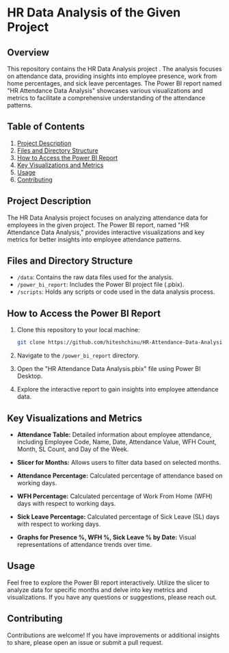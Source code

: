 # HR Data Analysis of the Given Project

## Overview

This repository contains the HR Data Analysis project . The analysis focuses on attendance data, providing insights into employee presence, work from home percentages, and sick leave percentages. The Power BI report named "HR Attendance Data Analysis" showcases various visualizations and metrics to facilitate a comprehensive understanding of the attendance patterns.

## Table of Contents

1. [Project Description](#project-description)
2. [Files and Directory Structure](#files-and-directory-structure)
3. [How to Access the Power BI Report](#how-to-access-the-power-bi-report)
4. [Key Visualizations and Metrics](#key-visualizations-and-metrics)
5. [Usage](#usage)
6. [Contributing](#contributing)

## Project Description

The HR Data Analysis project focuses on analyzing attendance data for employees in the given project. The Power BI report, named "HR Attendance Data Analysis," provides interactive visualizations and key metrics for better insights into employee attendance patterns.

## Files and Directory Structure

- `/data`: Contains the raw data files used for the analysis.
- `/power_bi_report`: Includes the Power BI project file (.pbix).
- `/scripts`: Holds any scripts or code used in the data analysis process.

## How to Access the Power BI Report

1. Clone this repository to your local machine:

   ```bash
   git clone https://github.com/hiteshchinu/HR-Attendance-Data-Analysis.git

2. Navigate to the `/power_bi_report` directory.

3. Open the "HR Attendance Data Analysis.pbix" file using Power BI Desktop.

4. Explore the interactive report to gain insights into employee attendance data.

## Key Visualizations and Metrics

- **Attendance Table:** Detailed information about employee attendance, including Employee Code, Name, Date, Attendance Value, WFH Count, Month, SL Count, and Day of the Week.

- **Slicer for Months:** Allows users to filter data based on selected months.

- **Attendance Percentage:** Calculated percentage of attendance based on working days.

- **WFH Percentage:** Calculated percentage of Work From Home (WFH) days with respect to working days.

- **Sick Leave Percentage:** Calculated percentage of Sick Leave (SL) days with respect to working days.

- **Graphs for Presence %, WFH %, Sick Leave % by Date:** Visual representations of attendance trends over time.

## Usage

Feel free to explore the Power BI report interactively. Utilize the slicer to analyze data for specific months and delve into key metrics and visualizations. If you have any questions or suggestions, please reach out.

## Contributing

Contributions are welcome! If you have improvements or additional insights to share, please open an issue or submit a pull request.

